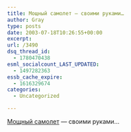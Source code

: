 ```yaml
---
title: Мощный самолет — своими руками…
author: Gray
type: posts
date: 2003-07-18T10:26:55+00:00
excerpt:
url: /3490
dsq_thread_id:
  - 1780470438
esml_socialcount_LAST_UPDATED:
  - 1497282363
essb_cache_expire:
  - 1616329674
categories:
  - Uncategorized

---
```








<a href="http://www.searchengines.ru/forum/showthread.php?s=&#038;threadid=4780" target="_blank">Мощный самолет</a> &#8212; своими руками&#8230;